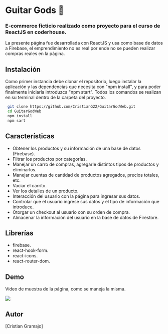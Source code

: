 # **Guitar Gods** 🎸

### E-commerce ficticio realizado como proyecto para el curso de ReactJS en coderhouse.
La presente página fue desarrollada con ReactJS y usa como base de datos a Firebase, el emprendimiento no es real por ende no se pueden realizar compras reales en la página.

## Instalación
Como primer instancia debe clonar el repositorio, luego instalar la aplicación y las dependencias que necesita con "npm install", y para poder finalmente iniciarla introduzca "npm start". Todos los comandos se realizan en su terminal dentro de la carpeta del proyecto.

``` sh
 git clone https://github.com/CristianG22/GuitarGodWeb.git
 cd GuitarGodWeb
 npm install
 npm sart
```

## Características
- Obtener los productos y su información de una base de datos (Firebase).
- Filtrar los productos por categorías.
- Manejar un carro de compras, agregarle distintos tipos de productos y eliminarlos.
- Manejar cuentas de cantidad de productos agregados, precios totales, etc.
- Vaciar el carrito.
- Ver los detalles de un producto.
- Interacción del usuario con la página para ingresar sus datos.
- Controlar que el usuario ingrese sus datos y el tipo de información que introduce.
- Otorgar un checkout al usuario con su orden de compra.
- Almacenar la información del usuario en la base de datos de Firestore.

## Librerías
- firebase.
- react-hook-form.
- react-icons.
- react-router-dom.

## Demo
Video de muestra de la página, como se maneja la misma.

![](demo.gif)

## Autor
[Cristian Gramajo]